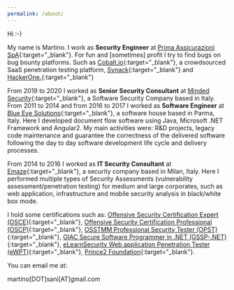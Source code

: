 ```yaml
---
permalink: /about/
---
```


Hi :-)

My name is Martino. I work as **Security Engineer** at [Prima Assicurazioni SpA](https://www.prima.it/){:target="_blank"}.
For fun and [sometimes] profit I try to find bugs on bug bounty platforms. Such as [Cobalt.io](https://app.cobalt.io/ilsani){:target="_blank"}, a crowdsourced SaaS penetration testing platform, [Synack](https://www.synack.com/red-team/){:target="_blank"} and [HackerOne.](https://hackerone.com/ilsani?sort_type=latest_disclosable_activity_at&filter=type%3Aall%20from%3Ailsani&page=1&range=forever){:target="_blank"}

<!-- I am a [Detectify](https://detectify.com/){:target="_blank"} member as CrowdSource Researcher. -->

From 2019 to 2020 I worked as **Senior Security Consultant** at [Minded Security](https://www.mindedsecurity.com/){:target="_blank"}, a Software Security Company based in Italy.
From 2011 to 2014 and from 2016 to 2017 I worked as <strong>Software Engineer</strong> at [Blue Eye Solutions](http://www.besolutions.it){:target="_blank"}, a software house based in Parma, Italy. Here I developed document flow software using Java, Microsoft .NET Framework and Angular2. My main activities were: R&D projects, legacy code maintenance and guarantee the correctness of the delivered software following the day to day software development life cycle and delivery processes.

From 2014 to 2016 I worked as <strong>IT Security Consultant</strong> at [Emaze](https://www.emaze.net){:target="_blank"}, a security company based in Milan, Italy. Here I performed multiple types of Security Assessments (vulnerability assessment/penetration testing) for medium and large corporates, such as web application, infrastructure and mobile security analysis in black/white box mode.

I hold some certifications such as: [Offensive Security Certification Expert (OSCE)](https://www.offensive-security.com/information-security-certifications/osce-offensive-security-certified-expert/){:target="_blank"}, [Offensive Security Certification Professional (OSCP)](https://www.offensive-security.com/information-security-certifications/oscp-offensive-security-certified-professional){:target="_blank"}, [OSSTMM Professional Security Tester (OPST)](http://www.isecom.org/certification/opst.html){:target="_blank"}, [GIAC Secure Software Programmer in .NET (GSSP-.NET)](https://www.giac.org/certified-professional/martino-sani/151744){:target="_blank"}, [eLearnSecurity Web application Penetration Tester (eWPT)](https://www.elearnsecurity.com/certification/ewpt/){:target="_blank"}, [Prince2 Foundation](https://www.prince2.com/eur/what-is-prince2){:target="_blank"}.

You can email me at:

martino[DOT]sani[AT]gmail.com

